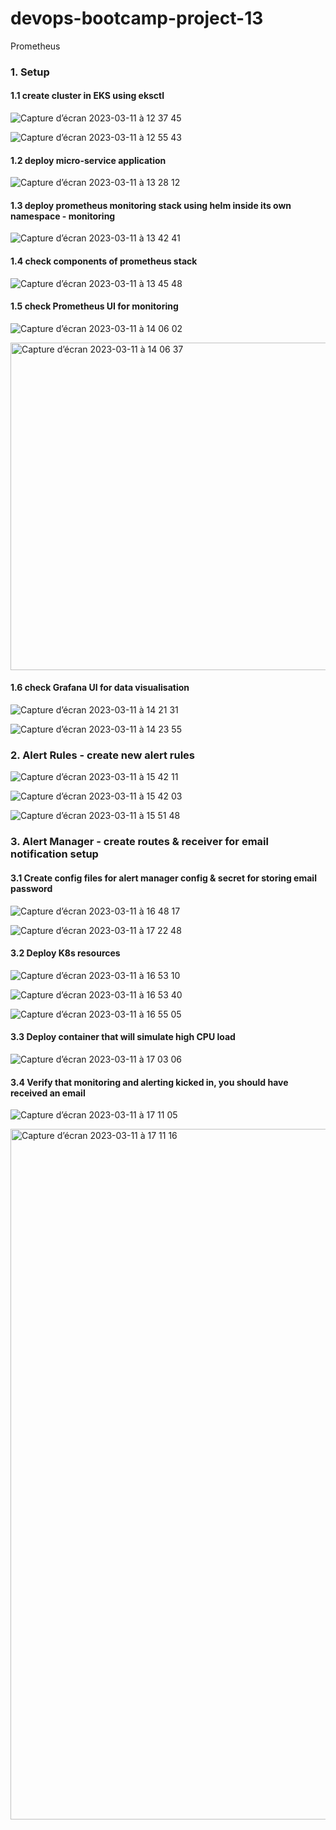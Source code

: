 # devops-bootcamp-project-13
Prometheus

### 1. Setup

#### 1.1 create cluster in EKS using eksctl

![Capture d’écran 2023-03-11 à 12 37 45](https://user-images.githubusercontent.com/62488871/224486693-e2027ab8-2922-426f-ae94-3b5be6b63f7b.png)

![Capture d’écran 2023-03-11 à 12 55 43](https://user-images.githubusercontent.com/62488871/224486707-aa8ed4df-9ebe-4dd0-afea-1596ee339aec.png)

#### 1.2 deploy micro-service application

![Capture d’écran 2023-03-11 à 13 28 12](https://user-images.githubusercontent.com/62488871/224486734-ccf955da-e80a-45fc-ad04-48fa268e15d5.png)

#### 1.3 deploy prometheus monitoring stack using helm inside its own namespace - monitoring

![Capture d’écran 2023-03-11 à 13 42 41](https://user-images.githubusercontent.com/62488871/224486742-8e0566b3-0b6d-4d51-ba82-d092cde1bb78.png)

#### 1.4 check components of prometheus stack

![Capture d’écran 2023-03-11 à 13 45 48](https://user-images.githubusercontent.com/62488871/224486758-39d42e6f-252f-4391-8d64-5691523f030c.png)

#### 1.5 check Prometheus UI for monitoring

![Capture d’écran 2023-03-11 à 14 06 02](https://user-images.githubusercontent.com/62488871/224486785-2e1a91ee-4bf5-4c9f-9968-e038b2785ffa.png)

<img width="524" alt="Capture d’écran 2023-03-11 à 14 06 37" src="https://user-images.githubusercontent.com/62488871/224486786-ad92a55c-7a68-474a-8c7a-5812ace3ef9a.png">

#### 1.6 check Grafana UI for data visualisation

![Capture d’écran 2023-03-11 à 14 21 31](https://user-images.githubusercontent.com/62488871/224489207-6f4a7019-8775-4e72-98eb-d943e3ba0a2d.png)

![Capture d’écran 2023-03-11 à 14 23 55](https://user-images.githubusercontent.com/62488871/224489208-6a525033-1fa8-4b4f-983f-f29aeb9f166d.png)

### 2. Alert Rules - create new alert rules

![Capture d’écran 2023-03-11 à 15 42 11](https://user-images.githubusercontent.com/62488871/224491881-83bf08c9-baf8-4a4f-a6d0-127988f98c2e.png)

![Capture d’écran 2023-03-11 à 15 42 03](https://user-images.githubusercontent.com/62488871/224491886-56196442-9778-48c3-8735-f9fda36aaf3e.png)

![Capture d’écran 2023-03-11 à 15 51 48](https://user-images.githubusercontent.com/62488871/224491891-b64e724e-a1b2-4b71-9160-e52a12bdd224.png)

### 3. Alert Manager - create routes & receiver for email notification setup

#### 3.1 Create config files for alert manager config & secret for storing email password

![Capture d’écran 2023-03-11 à 16 48 17](https://user-images.githubusercontent.com/62488871/224495720-c9677b6b-aca4-4778-b663-3cbc98f2f950.png)

![Capture d’écran 2023-03-11 à 17 22 48](https://user-images.githubusercontent.com/62488871/224495746-869442fb-3aac-4c29-b5d4-8d88ae23becb.png)

#### 3.2 Deploy K8s resources

![Capture d’écran 2023-03-11 à 16 53 10](https://user-images.githubusercontent.com/62488871/224495831-308fe736-4e31-4467-a12a-8528ad93c968.png)

![Capture d’écran 2023-03-11 à 16 53 40](https://user-images.githubusercontent.com/62488871/224495832-a186e537-7bc4-4c37-b642-cf2910182c4d.png)

![Capture d’écran 2023-03-11 à 16 55 05](https://user-images.githubusercontent.com/62488871/224495843-4a1077ce-377a-4148-b232-a9087381903b.png)

#### 3.3 Deploy container that will simulate high CPU load

![Capture d’écran 2023-03-11 à 17 03 06](https://user-images.githubusercontent.com/62488871/224495886-eec68361-18ca-448c-b26e-17d8ad99c922.png)

#### 3.4 Verify that monitoring and alerting kicked in, you should have received an email

![Capture d’écran 2023-03-11 à 17 11 05](https://user-images.githubusercontent.com/62488871/224495920-a4fec356-532d-44b6-a2d7-6ccbef7d5c64.png)

<img width="1105" alt="Capture d’écran 2023-03-11 à 17 11 16" src="https://user-images.githubusercontent.com/62488871/224495921-dc690c16-190c-42d0-b017-380d0101160d.png">





